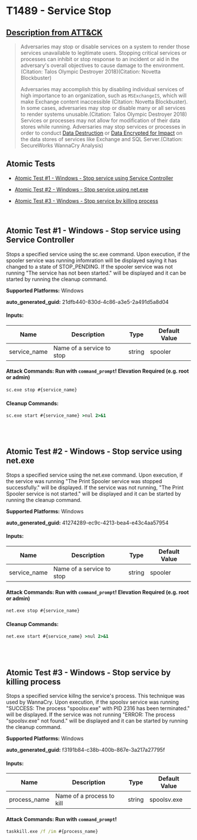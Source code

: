 # T1489 - Service Stop

## [Description from ATT&CK](https://attack.mitre.org/techniques/T1489)

<blockquote>Adversaries may stop or disable services on a system to render those services unavailable to legitimate users. Stopping critical services or processes can inhibit or stop response to an incident or aid in the adversary's overall objectives to cause damage to the environment.(Citation: Talos Olympic Destroyer 2018)(Citation: Novetta Blockbuster)

Adversaries may accomplish this by disabling individual services of high importance to an organization, such as <code>MSExchangeIS</code>, which will make Exchange content inaccessible (Citation: Novetta Blockbuster). In some cases, adversaries may stop or disable many or all services to render systems unusable.(Citation: Talos Olympic Destroyer 2018) Services or processes may not allow for modification of their data stores while running. Adversaries may stop services or processes in order to conduct [Data Destruction](https://attack.mitre.org/techniques/T1485) or [Data Encrypted for Impact](https://attack.mitre.org/techniques/T1486) on the data stores of services like Exchange and SQL Server.(Citation: SecureWorks WannaCry Analysis)</blockquote>

## Atomic Tests

- [Atomic Test #1 - Windows - Stop service using Service Controller](#atomic-test-1---windows---stop-service-using-service-controller)

- [Atomic Test #2 - Windows - Stop service using net.exe](#atomic-test-2---windows---stop-service-using-netexe)

- [Atomic Test #3 - Windows - Stop service by killing process](#atomic-test-3---windows---stop-service-by-killing-process)

<br/>

## Atomic Test #1 - Windows - Stop service using Service Controller

Stops a specified service using the sc.exe command. Upon execution, if the spooler service was running infomration will be displayed saying
it has changed to a state of STOP_PENDING. If the spooler service was not running "The service has not been started." will be displayed and it can be
started by running the cleanup command.

**Supported Platforms:** Windows

**auto_generated_guid:** 21dfb440-830d-4c86-a3e5-2a491d5a8d04

#### Inputs:

| Name         | Description               | Type   | Default Value |
| ------------ | ------------------------- | ------ | ------------- |
| service_name | Name of a service to stop | string | spooler       |

#### Attack Commands: Run with `command_prompt`! Elevation Required (e.g. root or admin)

```cmd
sc.exe stop #{service_name}
```

#### Cleanup Commands:

```cmd
sc.exe start #{service_name} >nul 2>&1
```

<br/>
<br/>

## Atomic Test #2 - Windows - Stop service using net.exe

Stops a specified service using the net.exe command. Upon execution, if the service was running "The Print Spooler service was stopped successfully."
will be displayed. If the service was not running, "The Print Spooler service is not started." will be displayed and it can be
started by running the cleanup command.

**Supported Platforms:** Windows

**auto_generated_guid:** 41274289-ec9c-4213-bea4-e43c4aa57954

#### Inputs:

| Name         | Description               | Type   | Default Value |
| ------------ | ------------------------- | ------ | ------------- |
| service_name | Name of a service to stop | string | spooler       |

#### Attack Commands: Run with `command_prompt`! Elevation Required (e.g. root or admin)

```cmd
net.exe stop #{service_name}
```

#### Cleanup Commands:

```cmd
net.exe start #{service_name} >nul 2>&1
```

<br/>
<br/>

## Atomic Test #3 - Windows - Stop service by killing process

Stops a specified service killng the service's process.
This technique was used by WannaCry. Upon execution, if the spoolsv service was running "SUCCESS: The process "spoolsv.exe" with PID 2316 has been terminated."
will be displayed. If the service was not running "ERROR: The process "spoolsv.exe" not found." will be displayed and it can be
started by running the cleanup command.

**Supported Platforms:** Windows

**auto_generated_guid:** f3191b84-c38b-400b-867e-3a217a27795f

#### Inputs:

| Name         | Description               | Type   | Default Value |
| ------------ | ------------------------- | ------ | ------------- |
| process_name | Name of a process to kill | string | spoolsv.exe   |

#### Attack Commands: Run with `command_prompt`!

```cmd
taskkill.exe /f /im #{process_name}
```

<br/>
